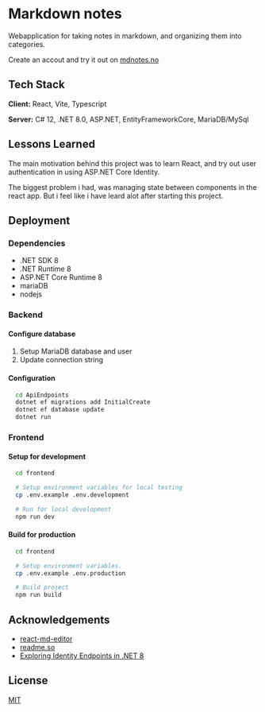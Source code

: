 # Markdown notes

Webapplication for taking notes in markdown, and organizing them into categories.

Create an accout and try it out on [mdnotes.no](https://mdnotes.no/)

## Tech Stack

**Client:** React, Vite, Typescript

**Server:** C# 12, .NET 8.0, ASP.NET, EntityFrameworkCore, MariaDB/MySql
## Lessons Learned

The main motivation behind this project was to learn React, and try out user authentication in using ASP.NET Core Identity.

The biggest problem i had, was managing state between components in the react app. But i feel like i have leard alot after starting this project.
## Deployment

### Dependencies
- .NET SDK 8
- .NET Runtime 8
- ASP.NET Core Runtime 8
- mariaDB
- nodejs

### Backend

#### Configure database

  1. Setup MariaDB database and user
  2. Update connection string

#### Configuration

```bash
  cd ApiEndpoints
  dotnet ef migrations add InitialCreate
  dotnet ef database update
  dotnet run
```

### Frontend

#### Setup for development
```bash
  cd frontend

  # Setup environment variables for local testing
  cp .env.example .env.development

  # Run for local development
  npm run dev
```

#### Build for production
```bash
  cd frontend

  # Setup environment variables.
  cp .env.example .env.production

  # Build project
  npm run build
```

## Acknowledgements

 - [react-md-editor](https://github.com/uiwjs/react-md-editor)
 - [readme.so](https://readme.so/editor)
 - [Exploring Identity Endpoints in .NET 8](https://dev.to/grontis/exploring-identity-endpoints-in-net-8-3lid)
## License

[MIT](https://choosealicense.com/licenses/mit/)

